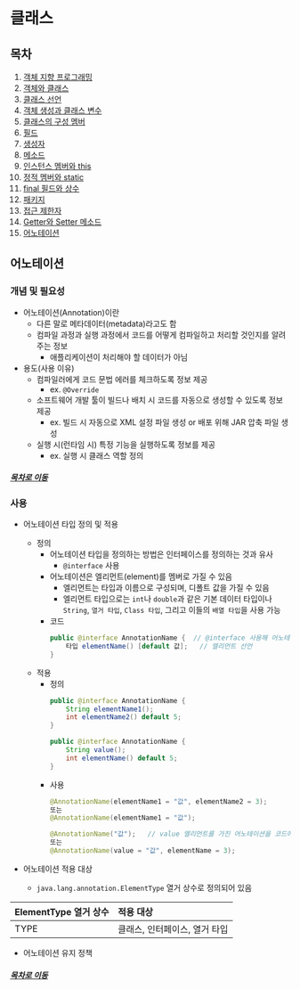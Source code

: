클래스
====

## 목차
1. [객체 지향 프로그래밍](#객체-지향-프로그래밍)
2. [객체와 클래스](#객체와-클래스)
3. [클래스 선언](#클래스-선언)
4. [객체 생성과 클래스 변수](#객체-생성과-클래스-변수)
5. [클래스의 구성 멤버](#클래스의-구성-멤버)
6. [필드](#필드)
7. [생성자](#생성자)
8. [메소드](#메소드)
9. [인스턴스 멤버와 this](#인스턴스-멤버와-this)
10. [정적 멤버와 static](#정적-멤버와-static)
11. [final 필드와 상수](#final-필드와-상수)
12. [패키지](#패키지)
13. [접근 제한자](#접근-제한자)
14. [Getter와 Setter 메소드](#getter와-setter-메소드)
15. [어노테이션](#어노테이션)

## 어노테이션

### 개념 및 필요성
* 어노테이션(Annotation)이란
	* 다른 말로 메타데이터(metadata)라고도 함
	* 컴파일 과정과 실행 과정에서 코드를 어떻게 컴파일하고 처리할 것인지를 알려주는 정보
		* 애플리케이션이 처리해야 할 데이터가 아님
* 용도(사용 이유)
	* 컴파일러에게 코드 문법 에러를 체크하도록 정보 제공
		* ex. `@Override`
	* 소프트웨어 개발 툴이 빌드나 배치 시 코드를 자동으로 생성할 수 있도록 정보 제공
		* ex. 빌드 시 자동으로 XML 설정 파일 생성 or 배포 위해 JAR 압축 파일 생성
	* 실행 시(런타임 시) 특정 기능을 실행하도록 정보를 제공
		* ex. 실행 시 클래스 역할 정의

##### [목차로 이동](#목차)

### 사용
* 어노테이션 타입 정의 및 적용
	* 정의
		* 어노테이션 타입을 정의하는 방법은 인터페이스를 정의하는 것과 유사
			* `@interface` 사용
		* 어노테이션은 엘리먼트(element)를 멤버로 가질 수 있음
			* 엘리먼트는 타입과 이름으로 구성되며, 디폴트 값을 가질 수 있음
			* 엘리먼트 타입으로는 `int`나 `double`과 같은 기본 데이터 타입이나 `String`, `열거 타입`, `Class 타입`, 그리고 이들의 `배열 타입`을 사용 가능
		* 코드  
			```java
			public @interface AnnotationName {	// @interface 사용해 어노테이션 정의
				타입 elementName() [default 값];	// 엘리먼트 선언
			}
			```
	* 적용
		* 정의  
			```java
			public @interface AnnotationName {
				String elementName1();
				int elementName2() default 5;
			}
			
			public @interface AnnotationName {
				String value();
				int elementName() default 5;
			}
			```
		* 사용  
			```java
			@AnnotationName(elementName1 = "값", elementName2 = 3);
			또는
			@AnnotationName(elementName1 = "값");
			
			@AnnotationName("값");	// value 엘리먼트를 가진 어노테이션을 코드에서 적용할 때엔 값만 기술 가능(value 값으로 자동 설정됨)
			또는
			@AnnotationName(value = "값", elementName = 3);
			```

* 어노테이션 적용 대상
	* `java.lang.annotation.ElementType` 열거 상수로 정의되어 있음

| ElementType 열거 상수 | 적용 대상 |
| :-- | :-- |
| TYPE | 클래스, 인터페이스, 열거 타입 |


* 어노테이션 유지 정책



##### [목차로 이동](#목차)